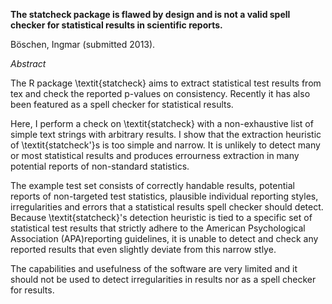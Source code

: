 **The statcheck package is flawed by design and is not a valid spell checker for statistical results in scientific reports.**

Böschen, Ingmar (submitted 2013).

*Abstract*

The R package \textit{statcheck} aims to extract statistical test results from tex and check the reported p-values on consistency. Recently it has also been featured as a spell checker for statistical results. 

Here, I perform a check on \textit{statcheck} with a non-exhaustive list of simple text strings with arbitrary results. I show that the extraction heuristic of \textit{statcheck'}s is too simple and narrow. It is unlikely to detect many or most statistical results and produces errourness extraction in many potential reports of non-standard statistics.

The example test set consists of correctly handable results, potential reports of non-targeted test statistics, plausible individual reporting styles, irregularities and errors that a statistical results spell checker should detect. Because \textit{statcheck}'s detection heuristic is tied to a specific set of statistical test results that strictly adhere to the American Psychological Association (APA)reporting guidelines, it is unable to detect and check any reported results that even slightly deviate from this narrow stlye. 

The capabilities and usefulness of the software are very limited and it should not be used to detect irregularities in results nor as a spell checker for results.

